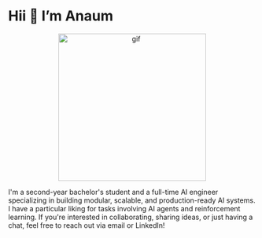 # **Hii 👋 I’m Anaum**
<p align="center">
  <img src="https://github.com/user-attachments/assets/878af9f3-1d24-4a25-9d60-6ad747f4a1af" alt="gif" width="300">
</p>

I'm a second-year bachelor's student and a full-time AI engineer specializing in building modular, scalable, and production-ready AI systems. I have a particular liking for tasks involving AI agents and reinforcement learning. If you're interested in collaborating, sharing ideas, or just having a chat, feel free to reach out via email or LinkedIn!
